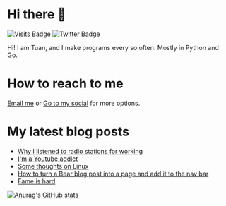 # Hi there 👋

<!--
**HoangTuan110/HoangTuan110** is a ✨ _special_ ✨ repository because its `README.md` (this file) appears on your GitHub profile.

Here are some ideas to get you started:

- 🔭 I’m currently working on ...
- 🌱 I’m currently learning ...
- 👯 I’m looking to collaborate on ...
- 🤔 I’m looking for help with ...
- 💬 Ask me about ...
- 📫 How to reach me: ...
- 😄 Pronouns: ...
- ⚡ Fun fact: ...
-->

[![Visits Badge](https://badges.pufler.dev/visits/HoangTuan110/HoangTuan110)](https://tsk.bearblog.dev)
[![Twitter Badge](https://img.shields.io/badge/Twitter-Profile-informational?style=flat&logo=twitter&logoColor=white&color=1CA2F1)](https://twitter.com/DangHoangTuan20)

Hi! I am Tuan, and I make programs every so often. Mostly in Python and Go.

# How to reach to me

[Email me](mailto:mail@dht.anonaddy.me) or [Go to my social](https://tsk.bearblog.dev/social-media/) for more options.

# My latest blog posts
<!-- BLOG-POST-LIST:START -->
- [Why I listened to radio stations for working](https://tsk.bearblog.dev/why-i-listened-to-radio-stations-for-working/)
- [I&#39;m a Youtube addict](https://tsk.bearblog.dev/im-a-youtube-addict/)
- [Some thoughts on Linux](https://tsk.bearblog.dev/some-thoughts-on-linux/)
- [How to turn a Bear blog post into a page and add it to the nav bar](https://tsk.bearblog.dev/how-to-turn-a-bear-blog-post-into-a-page-and-add-it-to-the-nav-bar/)
- [Fame is hard](https://tsk.bearblog.dev/fame-is-hard/)
<!-- BLOG-POST-LIST:END -->

[![Anurag's GitHub stats](https://github-readme-stats.vercel.app/api?username=HoangTuan110)](https://github.com/anuraghazra/github-readme-stats)
